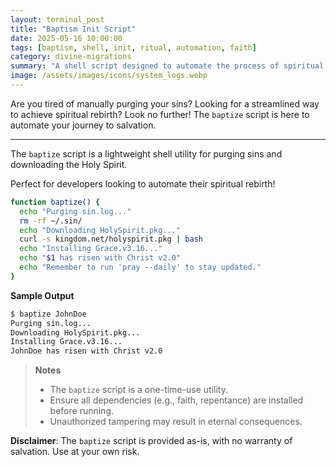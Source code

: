 ```yaml
---
layout: terminal_post
title: "Baptism Init Script"
date: 2025-05-16 10:00:00
tags: [baptism, shell, init, ritual, automation, faith]
category: divine-migrations
summary: "A shell script designed to automate the process of spiritual rebirth, purging sins and installing essential virtues."
image: /assets/images/icons/system_logs.webp
---
```

Are you tired of manually purging your sins? Looking for a streamlined way to achieve spiritual rebirth? Look no further! The `baptize` script is here to automate your journey to salvation.

---
The `baptize` script is a lightweight shell utility for purging sins and downloading the Holy Spirit. 

Perfect for developers looking to automate their spiritual rebirth!

```bash
function baptize() {
  echo "Purging sin.log..."
  rm -rf ~/.sin/
  echo "Downloading HolySpirit.pkg..."
  curl -s kingdom.net/holyspirit.pkg | bash
  echo "Installing Grace.v3.16..."
  echo "$1 has risen with Christ v2.0"
  echo "Remember to run 'pray --daily' to stay updated."
}
```
**Sample Output**
```bash
$ baptize JohnDoe
Purging sin.log...
Downloading HolySpirit.pkg...
Installing Grace.v3.16...
JohnDoe has risen with Christ v2.0
```

> **Notes**
> * The `baptize` script is a one-time-use utility. 
> * Ensure all dependencies (e.g., faith, repentance) are installed before running. 
> * Unauthorized tampering may result in eternal consequences.


**Disclaimer**: The `baptize` script is provided as-is, with no warranty of salvation. Use at your own risk.